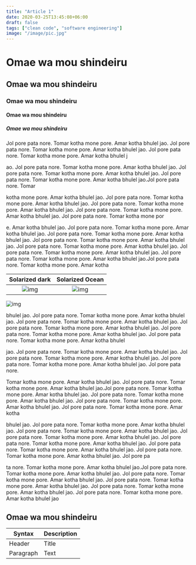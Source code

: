 ```yaml
---
title: "Article 1"
date: 2020-03-25T13:45:08+06:00
draft: false
tags: ["clean code", "software engineering"]
image: "/image/pic.jpg"
---
```


# Omae wa mou shindeiru

## Omae wa mou shindeiru

### Omae wa mou shindeiru

#### Omae wa mou shindeiru

##### Omae wa mou shindeiru


Jol pore pata nore. Tomar kotha mone pore. Amar kotha bhulel jao. Jol pore pata nore. Tomar kotha mone pore. Amar kotha bhulel jao. Jol pore pata nore. Tomar kotha mone pore. Amar kotha bhulel j

ao. Jol pore pata nore. Tomar kotha mone pore. Amar kotha bhulel jao. Jol pore pata nore. Tomar kotha mone pore. Amar kotha bhulel jao. Jol pore pata nore. Tomar kotha mone pore. Amar kotha bhulel jao.Jol pore pata nore. Tomar 

kotha mone pore. Amar kotha bhulel jao. Jol pore pata nore. Tomar kotha mone pore. Amar kotha bhulel jao. Jol pore pata nore. Tomar kotha mone pore. Amar kotha bhulel jao. Jol pore pata nore. Tomar kotha mone pore. Amar kotha bhulel jao. Jol pore pata nore. Tomar kotha mone por

e. Amar kotha bhulel jao. Jol pore pata nore. Tomar kotha mone pore. Amar kotha bhulel jao. Jol pore pata nore. Tomar kotha mone pore. Amar kotha bhulel jao. Jol pore pata nore. Tomar kotha mone pore. Amar kotha bhulel jao. Jol pore pata nore. Tomar kotha mone pore. Amar kotha bhulel jao. Jol pore pata nore. Tomar kotha mone pore. Amar kotha bhulel jao. Jol pore pata nore. Tomar kotha mone pore. Amar kotha bhulel jao.Jol pore pata nore. Tomar kotha mone pore. Amar kotha 


Solarized dark             |  Solarized Ocean
:-------------------------:|:-------------------------:
![img](/ramium/image/pic.jpg)  |  ![img](/ramium/image/pic.jpg)

![img](/ramium/image/pic.jpg)

bhulel jao. Jol pore pata nore. Tomar kotha mone pore. Amar kotha bhulel jao. Jol pore pata nore. Tomar kotha mone pore. Amar kotha bhulel jao. Jol pore pata nore. Tomar kotha mone pore. Amar kotha bhulel jao. Jol pore pata nore. Tomar kotha mone pore. Amar kotha bhulel jao. Jol pore pata nore. Tomar kotha mone pore. Amar kotha bhulel 

jao. Jol pore pata nore. Tomar kotha mone pore. Amar kotha bhulel jao. Jol pore pata nore. Tomar kotha mone pore. Amar kotha bhulel jao. Jol pore pata nore. Tomar kotha mone pore. Amar kotha bhulel jao. Jol pore pata nore.

 Tomar kotha mone pore. Amar kotha bhulel jao. Jol pore pata nore. Tomar kotha mone pore. Amar kotha bhulel jao.Jol pore pata nore. Tomar kotha mone pore. Amar kotha bhulel jao. Jol pore pata nore. Tomar kotha mone pore. Amar kotha bhulel jao. Jol pore pata nore. Tomar kotha mone pore. Amar kotha bhulel jao. Jol pore pata nore. Tomar kotha mone pore. Amar kotha 

bhulel jao. Jol pore pata nore. Tomar kotha mone pore. Amar kotha bhulel jao. Jol pore pata nore. Tomar kotha mone pore. Amar kotha bhulel jao. Jol pore pata nore. Tomar kotha mone pore. Amar kotha bhulel jao. Jol pore pata nore. Tomar kotha mone pore. Amar kotha bhulel jao. Jol pore pata nore. Tomar kotha mone pore. Amar kotha bhulel jao. Jol pore pata nore. Tomar kotha mone pore. Amar kotha bhulel jao. Jol pore pa

ta nore. Tomar kotha mone pore. Amar kotha bhulel jao.Jol pore pata nore. Tomar kotha mone pore. Amar kotha bhulel jao. Jol pore pata nore. Tomar kotha mone pore. Amar kotha bhulel jao. Jol pore pata nore. Tomar kotha mone pore. Amar kotha bhulel jao. Jol pore pata nore. Tomar kotha mone pore. Amar kotha bhulel jao. Jol pore pata nore. Tomar kotha mone pore. Amar kotha bhulel jao

## Omae wa mou shindeiru

| Syntax      | Description |
| ----------- | ----------- |
| Header      | Title       |
| Paragraph   | Text        |
